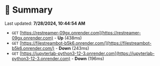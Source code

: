 # 📖 Summary
Last updated: **7/28/2024, 10:44:54 AM**

- `GET` [https://restreamer-09gx.onrender.com](https://restreamer-09gx.onrender.com) - **Up** (438ms)
- `GET` [https://filestreambot-b5k6.onrender.com/](https://filestreambot-b5k6.onrender.com/) - **Down** (243ms)
- `GET` [https://jupyterlab-python3-12-3.onrender.com](https://jupyterlab-python3-12-3.onrender.com) - **Down** (196ms)
